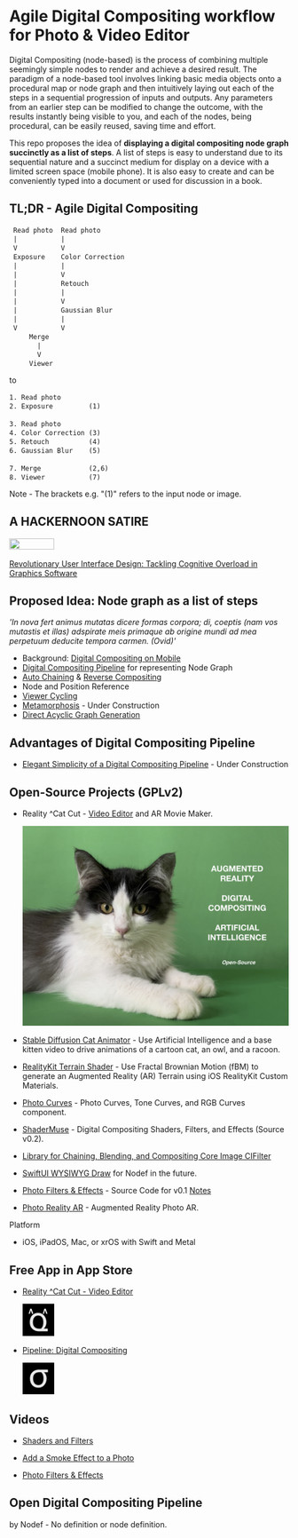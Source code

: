 # Agile Digital Compositing workflow for Photo & Video Editor

Digital Compositing (node-based) is the process of combining multiple seemingly simple nodes to render and achieve a desired result. The paradigm of a node-based tool involves linking basic media objects onto a procedural map or node graph and then intuitively laying out each of the steps in a sequential progression of inputs and outputs. Any parameters from an earlier step can be modified to change the outcome, with the results instantly being visible to you, and each of the nodes, being procedural, can be easily reused, saving time and effort.

This repo proposes the idea of **displaying a digital compositing node graph succinctly as a list of steps**. A list of steps is easy to understand due to its sequential nature and a succinct medium for display on a device with a limited screen space (mobile phone). It is also easy to create and can be conveniently typed into a document or used for discussion in a book.

## TL;DR - Agile Digital Compositing

     Read photo  Read photo
     |           |     
     V           V     
     Exposure    Color Correction 
     |           |
     |           V
     |           Retouch
     |           |
     |           V
     |           Gaussian Blur
     |           |
     V           V
         Merge
           |
           V
         Viewer
         
to

    1. Read photo       
    2. Exposure         (1)    
  
    3. Read photo       
    4. Color Correction (3)     
    5. Retouch          (4)     
    6. Gaussian Blur    (5)     
  
    7. Merge            (2,6)  
    8. Viewer           (7)     

Note - The brackets e.g. "(1)" refers to the input node or image.

## A HACKERNOON SATIRE

<img src="https://github.com/Misfits-Rebels-Outcasts/Nodef/assets/47021297/12487ce0-da05-4698-b3d6-52d241914c74" width="40%" height="40%">
<p>
</p>

[Revolutionary User Interface Design: Tackling Cognitive Overload in Graphics Software](https://hackernoon.com/revolutionary-user-interface-design-tackling-cognitive-overload-in-graphics-software) 
     

## Proposed Idea: Node graph as a list of steps

*'In nova fert animus mutatas dicere formas
corpora; di, coeptis (nam vos mutastis et illas)
adspirate meis primaque ab origine mundi
ad mea perpetuum deducite tempora carmen. (Ovid)'* 

* Background: [Digital Compositing on Mobile](documentation/NodeBasedCompositingOnMobile.md)
* [Digital Compositing Pipeline](documentation/NodePipeline.md) for representing Node Graph
* [Auto Chaining](documentation/AutoChaining.md) & [Reverse Compositing](documentation/ReverseCompositing.md)
* Node and Position Reference
* [Viewer Cycling](documentation/ViewerCycling.md)
* [Metamorphosis](documentation/Metamorphosis.md) - Under Construction
* [Direct Acyclic Graph Generation](documentation/DirectedAcyclicGraphGeneration.md)

## Advantages of Digital Compositing Pipeline
* [Elegant Simplicity of a Digital Compositing Pipeline](documentation/DigitalCompositingPipelineAdvantages.md) - Under Construction

## Open-Source Projects (GPLv2)

* Reality ^Cat Cut - [Video Editor](https://photorealityar.com/videoeditorsdk.html) and AR Movie Maker.
  
  <img src="documentation/VideoEditor.jpg">
  
* [Stable Diffusion Cat Animator](https://photorealityar.com/stablediffusioncatanimator.html) - Use Artificial Intelligence and a base kitten video to drive animations of a cartoon cat, an owl, and a racoon.
* [RealityKit Terrain Shader](https://github.com/Misfits-Rebels-Outcasts/RealityKit-Terrain-Shader) - Use Fractal Brownian Motion (fBM) to generate an Augmented Reality (AR) Terrain using iOS RealityKit Custom Materials.
* [Photo Curves](https://github.com/Misfits-Rebels-Outcasts/Photo-Curves) - Photo Curves, Tone Curves, and RGB Curves component.
* [ShaderMuse](https://github.com/Misfits-Rebels-Outcasts/ShaderMuse) - Digital Compositing Shaders, Filters, and Effects (Source v0.2).
* [Library for Chaining, Blending, and Compositing Core Image CIFilter](documentation/ChainingBlendingCompositingCoreImageCIFilters.md) 
* [SwiftUI WYSIWYG Draw](https://github.com/Misfits-Rebels-Outcasts/SwiftUI-WYSIWYG-Draw) for Nodef in the future.
* [Photo Filters & Effects](code/Nodef) - Source Code for v0.1 [Notes](code/Readme.md)
* [Photo Reality AR](https://photorealityar.com) - Augmented Reality Photo AR.

Platform
* iOS, iPadOS, Mac, or xrOS with Swift and Metal

## Free App in App Store

* [Reality ^Cat Cut - Video Editor](https://apps.apple.com/us/app/reality-cat-cut-video-editor/id6470134946)

  <img src="documentation/cathyboo.png" width="12%" height="12%">

* [Pipeline: Digital Compositing](https://apps.apple.com/us/app/pipeline-digital-compositing/id1640788489)

  <img src="documentation/sigmanode3.png" width="12%" height="12%">
     
## Videos

* [Shaders and Filters](https://www.youtube.com/shorts/8rLejlmGEKI)

* [Add a Smoke Effect to a Photo](https://www.youtube.com/watch?v=tvza2kf4cDQ)

* [Photo Filters & Effects](https://www.youtube.com/watch?v=dlnh_09_rvA)

## Open Digital Compositing Pipeline

by Nodef - No definition or node definition.


